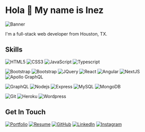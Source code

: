 # Hola 👋 My name is Inez

![Banner](imgs/banner.png)

I'm a full-stack web developer from Houston, TX.

## Skills

<!-- #### Languages -->

![HTML5](https://img.shields.io/badge/-HTML5-white?style=flat&logo=html5)
![CSS3](https://img.shields.io/badge/-CSS3-white?style=flat&logo=css3&logoColor=264de4)
![JavaScript](https://img.shields.io/badge/-JavaScript-white?style=flat&logo=javascript)
![Typescript](https://img.shields.io/badge/-TypeScript-white?style=flat&logo=typescript)

<!-- #### Front End Tools -->

![Bootstrap](https://img.shields.io/badge/-Bootstrap-white?style=flat&logo=bootstrap)
![Bootstrap](https://img.shields.io/badge/-Tailwind-white?style=flat&logo=tailwindcss)
![JQuery](https://img.shields.io/badge/-JQuery-white?style=flat&logo=jquery&logoColor=0769ad)
![React](https://img.shields.io/badge/-React-white?style=flat&logo=react)
![Angular](https://img.shields.io/badge/-Angular-white?style=flat&logo=angular&logoColor=dd1b16)
![NextJS](https://img.shields.io/badge/-NextJS-white?style=flat&logo=nextdotjs&logoColor=black)
![Apollo GraphQL](https://img.shields.io/badge/-Apollo%20GraphQL-white?style=flat&logo=apollographql&logoColor=black)

<!-- #### Back End Tools -->

![GraphQL](https://img.shields.io/badge/-GraphQL-white?style=flat&logo=graphql&logoColor=e535ab)
![Nodejs](https://img.shields.io/badge/-Nodejs-white?style=flat&logo=Node.js)
![Express](https://img.shields.io/badge/-Express-white?style=flat&logo=express&logoColor=black)
![MySQL](https://img.shields.io/badge/-MySQL-white?style=flat&logo=mysql)
![MongoDB](https://img.shields.io/badge/-MongoDB-white?style=flat&logo=mongodb)

<!-- #### Technologies -->

![Git](https://img.shields.io/badge/-Git-white?style=flat&logo=git)
![Heroku](https://img.shields.io/badge/-Heroku-white?style=flat&logo=heroku&logoColor=6567a5)
![Wordpress](https://img.shields.io/badge/-Wordpress-white?style=flat&logo=wordpress&logoColor=21759b)

## Get In Touch

<!-- #### [Portfolio](https://inescandon.vercel.app/)
#### [LinkedIn](https://www.linkedin.com/in/iescandon/)
#### [Instagram](https://www.instagram.com/inescandon/) -->
<!-- <p align="center"> -->
<p>
  <a href="https://inescandon.vercel.app/"><img src="imgs/portfolio.svg" alt="Portfolio"></a>
  <a href="https://terrytangyuan.github.io/cv.html"><img src="imgs/cv.svg" alt="Resume"></a>
	<a href="https://github.com/iescandon"><img src="imgs/github.svg" alt="GitHub"></a>
	<a href="https://www.linkedin.com/in/iescandon/"><img src="imgs/linkedin.svg" alt="LinkedIn"></a>
	<a href="https://www.instagram.com/inescandon/"><img src="imgs/instagram.svg" alt="Instagram"></a>
</p>
